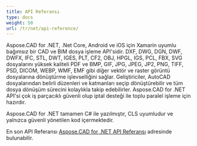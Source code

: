 ```yaml
---
title: API Referansı
type: docs
weight: 50
url: /tr/net/api-reference/
---
```


Aspose.CAD for .NET, .Net Core, Android ve iOS için Xamarin uyumlu bağımsız bir CAD ve BIM dosya işleme API'sidir.
DXF, DWG, DGN, DWF, DWFX, IFC, STL, DWT, IGES, PLT, CF2, OBJ, HPGL, IGS, PCL, FBX, SVG dosyalarını yüksek kaliteli PDF ve BMP, GIF, JPG, JPEG, JP2, PNG, TIFF, PSD, DICOM, WEBP, WMF, EMF gibi diğer vektör ve raster görüntü dosyalarına dönüştürme işlevselliğini sağlar.
Geliştiriciler, AutoCAD dosyalarından belirli düzenleri ve katmanları seçip dönüştürebilir ve tüm dosya dönüşüm sürecini kolaylıkla takip edebilirler.
Aspose.CAD for .NET API'si çok iş parçacıklı güvenli olup iptal desteği ile toplu paralel işleme için hazırdır.

Aspose.CAD for .NET tamamen C# ile yazılmıştır, CLS uyumludur ve yalnızca güvenli yönetilen kod içermektedir.

En son API Referansı [Aspose.CAD for .NET API Referansı](https://reference.aspose.com/cad/net/) adresinde bulunabilir.
